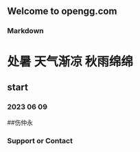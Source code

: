 ## Welcome to opengg.com


### Markdown



#  处暑 天气渐凉 秋雨绵绵
## start
### 2023 06 09
##伤仲永




### Support or Contact


